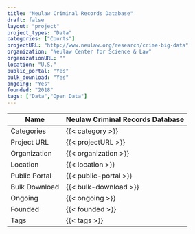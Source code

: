 ```yaml
---
title: "Neulaw Criminal Records Database"
draft: false
layout: "project"
project_types: "Data"
categories: ["Courts"]
projectURL: "http://www.neulaw.org/research/crime-big-data"
organization: "Neulaw Center for Science & Law"
organizationURL: ""
location: "U.S."
public_portal: "Yes"
bulk_download: "Yes"
ongoing: "Yes"
founded: "2018"
tags: ["Data","Open Data"]
---
```



Name                    |  Neulaw Criminal Records Database    
------------------------|----
Categories              | {{< category >}} 
Project URL             | {{< projectURL >}} 
Organization            | {{< organization >}} 
Location                | {{< location >}} 
Public Portal           | {{< public-portal >}} 
Bulk Download           | {{< bulk-download >}} 
Ongoing                 | {{< ongoing >}} 
Founded                 | {{< founded >}} 
Tags                    | {{< tags >}} 

